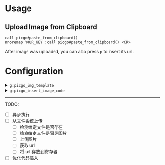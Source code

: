 # Usage

## Upload Image from Clipboard

```vim
call picgo#paste_from_clipboard()
nnoremap YOUR_KEY :call picgo#paste_from_clipboard() <CR>
```

After image was uploaded, you can also press `p` to insert its url.

# Configuration

<details close>
	<summary><code>g:picgo_img_template</code></summary>

```vim
" picgo_img_template is an array of string
" the plugin will replace ${url} with image url returned by picgo
" the default value is as below
let g:picgo_img_template = [
			\ '<center>',
			\ '    <img',
			\ '        style="width: 100%"',
			\ '        src="${url}"',
			\ '    />',
			\ '</center>'
			\ ]

```
</details>

<details close>
	<summary><code>g:picgo_insert_image_code</code></summary>

```vim
" if you do not want to insert code after uploading
" you can set g:picgo_insert_image_code to 0
" default value : 1
let g:picgo_insert_image_code = 0
```
</details>

---

TODO:
- [ ] 异步执行
- [ ] 从文件系统上传
    - [ ] 检测给定文件是否存在
	- [ ] 检查给定文件是否是图片
	- [ ] 上传图片
	- [ ] 获取 url
	- [ ] 将 url 存放到寄存器
- [ ] 优化代码插入
